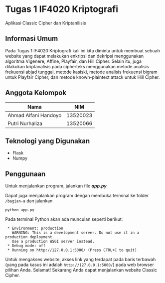 # Tugas 1 IF4020 Kriptografi

Aplikasi Classic Cipher dan Kriptanilisis

## Informasi Umum
Pada Tugas 1 IF4020 Kriptografi kali ini kita diminta untuk membuat sebuah website yang dapat melakukan enkripsi dan dekripsi menggunakan algoritma Vigenere, Affine, Playfair, dan Hill Cipher. Selain itu, juga dilakukan kriptanalisis pada cipherteks menggunakan metode analisis frekuensi abjad tunggal, metode kasiski, metode analisis frekuensi bigram untuk Playfair Cipher, dan metode known-plaintext attack untuk Hill Cipher.

## Anggota Kelompok
| Nama                           | NIM      |
| ------------------------------ | -------- |
| Ahmad Alfani Handoyo           | 13520023 |
| Putri Nurhaliza                | 13520066 |

## Teknologi yang Digunakan
* Flask
* Numpy

## Penggunaan
Untuk menjalankan program, jalankan file <b><i>app.py</i></b>

Dapat juga menjalankan program dengan membuka terminal ke folder `/bagian-a` dan jalankan
```
python app.py
```
Pada terminal Python akan ada munculan seperti berikut:
```
 * Environment: production
   WARNING: This is a development server. Do not use it in a production deployment.
   Use a production WSGI server instead.
 * Debug mode: off
 * Running on http://127.0.0.1:5000/ (Press CTRL+C to quit)
```
Untuk mengakses website, akses link yang terdapat pada baris terbawah (yang pada kasus ini adalah `http://127.0.0.1:5000/`) pada web browser pilihan Anda. Selamat! Sekarang Anda dapat menjalankan website Classic Cipher.